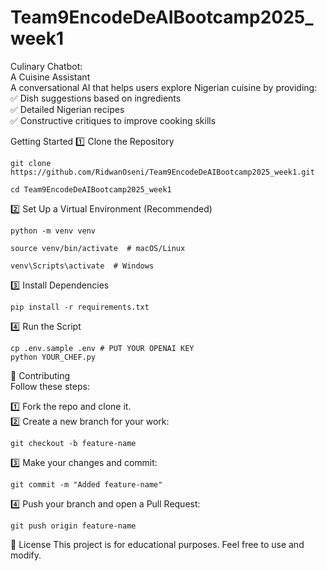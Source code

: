 # Team9EncodeDeAIBootcamp2025_week1

Culinary Chatbot:     
A Cuisine Assistant     
A conversational AI that helps users explore Nigerian cuisine by providing:   
✅ Dish suggestions based on ingredients    
✅ Detailed Nigerian recipes    
✅ Constructive critiques to improve cooking skills   

Getting Started
1️⃣ Clone the Repository
```
git clone https://github.com/RidwanOseni/Team9EncodeDeAIBootcamp2025_week1.git
```
```
cd Team9EncodeDeAIBootcamp2025_week1
```

2️⃣ Set Up a Virtual Environment (Recommended)
```
python -m venv venv
```
```
source venv/bin/activate  # macOS/Linux
```
```
venv\Scripts\activate  # Windows
```


3️⃣ Install Dependencies
```
pip install -r requirements.txt
```

4️⃣ Run the Script
```
cp .env.sample .env # PUT YOUR OPENAI KEY
python YOUR_CHEF.py
```

🔗 Contributing     
Follow these steps:    

1️⃣ Fork the repo and clone it.    
2️⃣ Create a new branch for your work:    
```
git checkout -b feature-name
```    

3️⃣ Make your changes and commit:    
```
git commit -m "Added feature-name"
```

4️⃣ Push your branch and open a Pull Request:
```
git push origin feature-name
```

📜 License
This project is for educational purposes. Feel free to use and modify.
